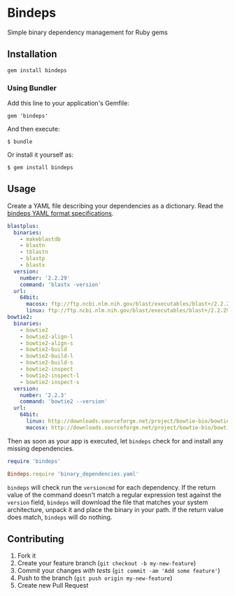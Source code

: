 # Bindeps

Simple binary dependency management for Ruby gems

## Installation

`gem install bindeps`

### Using Bundler

Add this line to your application's Gemfile:

    gem 'bindeps'

And then execute:

    $ bundle

Or install it yourself as:

    $ gem install bindeps

## Usage

Create a YAML file describing your dependencies as a dictionary. Read the [bindeps YAML format specifications](wiki/bindeps_YAML_format_specifications).

```yaml
blastplus:
  binaries:
    - makeblastdb
    - blastn
    - tblastn
    - blastp
    - blastx
  version:
    number: '2.2.29'
    command: 'blastx -version'
  url:
    64bit:
      macosx: ftp://ftp.ncbi.nlm.nih.gov/blast/executables/blast+/2.2.29/ncbi-blast-2.2.29+-universal-macosx.tar.gz
      linux: ftp://ftp.ncbi.nlm.nih.gov/blast/executables/blast+/2.2.29/ncbi-blast-2.2.29+-x64-linux.tar.gz
bowtie2:
  binaries:
    - bowtie2
    - bowtie2-align-l
    - bowtie2-align-s
    - bowtie2-build
    - bowtie2-build-l
    - bowtie2-build-s
    - bowtie2-inspect
    - bowtie2-inspect-l
    - bowtie2-inspect-s
  version:
    number: '2.2.3'
    command: 'bowtie2 --version'
  url:
    64bit:
      linux: http://downloads.sourceforge.net/project/bowtie-bio/bowtie2/2.2.3/bowtie2-2.2.3-linux-x86_64.zip
      macosx: http://downloads.sourceforge.net/project/bowtie-bio/bowtie2/2.2.3/bowtie2-2.2.3-macos-x86_64.zip
```

Then as soon as your app is executed, let `bindeps` check for and install any missing dependencies.

```ruby
require 'bindeps'

Bindeps.require 'binary_dependencies.yaml'
```

`bindeps` will check run the `versioncmd` for each dependency. If the return value of the command doesn't match a regular expression test against the `version` field, `bindeps` will download the file that matches your system architecture, unpack it and place the binary in your path. If the return value does match, `bindeps` will do nothing.

## Contributing

1. Fork it
2. Create your feature branch (`git checkout -b my-new-feature`)
3. Commit your changes *with tests* (`git commit -am 'Add some feature'`)
4. Push to the branch (`git push origin my-new-feature`)
5. Create new Pull Request
